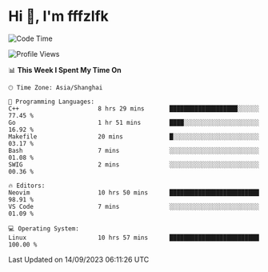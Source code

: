 # Hi 👋, I'm fffzlfk

<!--START_SECTION:waka-->
![Code Time](http://img.shields.io/badge/Code%20Time-404%20hrs%2035%20mins-blue)

![Profile Views](http://img.shields.io/badge/Profile%20Views-0-blue)

📊 **This Week I Spent My Time On** 

```text
🕑︎ Time Zone: Asia/Shanghai

💬 Programming Languages: 
C++                      8 hrs 29 mins       ███████████████████░░░░░░   77.45 % 
Go                       1 hr 51 mins        ████░░░░░░░░░░░░░░░░░░░░░   16.92 % 
Makefile                 20 mins             █░░░░░░░░░░░░░░░░░░░░░░░░   03.17 % 
Bash                     7 mins              ░░░░░░░░░░░░░░░░░░░░░░░░░   01.08 % 
SWIG                     2 mins              ░░░░░░░░░░░░░░░░░░░░░░░░░   00.36 % 

🔥 Editors: 
Neovim                   10 hrs 50 mins      █████████████████████████   98.91 % 
VS Code                  7 mins              ░░░░░░░░░░░░░░░░░░░░░░░░░   01.09 % 

💻 Operating System: 
Linux                    10 hrs 57 mins      █████████████████████████   100.00 % 
```


 Last Updated on 14/09/2023 06:11:26 UTC
<!--END_SECTION:waka-->
